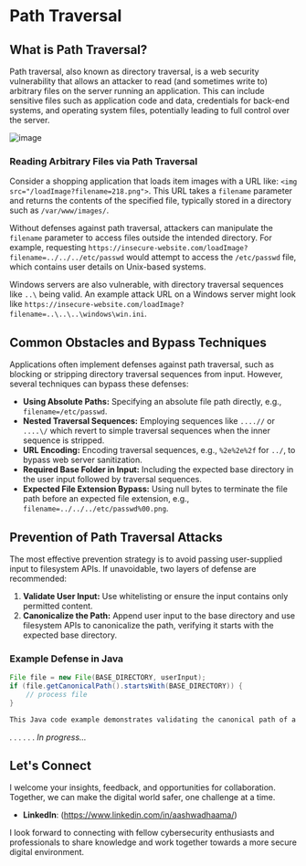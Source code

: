 # Path Traversal

## What is Path Traversal?

Path traversal, also known as directory traversal, is a web security vulnerability that allows an attacker to read (and sometimes write to) arbitrary files on the server running an application. This can include sensitive files such as application code and data, credentials for back-end systems, and operating system files, potentially leading to full control over the server.

![image](https://github.com/vsang181/Appsec-Cheatsheet-Port-Swigger-/assets/28651683/0cb819a5-33c4-47f8-895b-d5711fcc4612)

### Reading Arbitrary Files via Path Traversal

Consider a shopping application that loads item images with a URL like: `<img src="/loadImage?filename=218.png">`. This URL takes a `filename` parameter and returns the contents of the specified file, typically stored in a directory such as `/var/www/images/`.

Without defenses against path traversal, attackers can manipulate the `filename` parameter to access files outside the intended directory. For example, requesting `https://insecure-website.com/loadImage?filename=../../../etc/passwd` would attempt to access the `/etc/passwd` file, which contains user details on Unix-based systems.

Windows servers are also vulnerable, with directory traversal sequences like `..\` being valid. An example attack URL on a Windows server might look like `https://insecure-website.com/loadImage?filename=..\..\..\windows\win.ini`.

## Common Obstacles and Bypass Techniques

Applications often implement defenses against path traversal, such as blocking or stripping directory traversal sequences from input. However, several techniques can bypass these defenses:

- **Using Absolute Paths:** Specifying an absolute file path directly, e.g., `filename=/etc/passwd`.
- **Nested Traversal Sequences:** Employing sequences like `....//` or `....\/` which revert to simple traversal sequences when the inner sequence is stripped.
- **URL Encoding:** Encoding traversal sequences, e.g., `%2e%2e%2f` for `../`, to bypass web server sanitization.
- **Required Base Folder in Input:** Including the expected base directory in the user input followed by traversal sequences.
- **Expected File Extension Bypass:** Using null bytes to terminate the file path before an expected file extension, e.g., `filename=../../../etc/passwd%00.png`.

## Prevention of Path Traversal Attacks

The most effective prevention strategy is to avoid passing user-supplied input to filesystem APIs. If unavoidable, two layers of defense are recommended:

1. **Validate User Input:** Use whitelisting or ensure the input contains only permitted content.
2. **Canonicalize the Path:** Append user input to the base directory and use filesystem APIs to canonicalize the path, verifying it starts with the expected base directory.

### Example Defense in Java

```java
File file = new File(BASE_DIRECTORY, userInput);
if (file.getCanonicalPath().startsWith(BASE_DIRECTORY)) {
    // process file
}

This Java code example demonstrates validating the canonical path of a file based on user input to prevent path traversal.
```

.
.
.
.
.
.
_In progress..._

## Let's Connect

I welcome your insights, feedback, and opportunities for collaboration. Together, we can make the digital world safer, one challenge at a time.

- **LinkedIn**: (https://www.linkedin.com/in/aashwadhaama/)

I look forward to connecting with fellow cybersecurity enthusiasts and professionals to share knowledge and work together towards a more secure digital environment.
